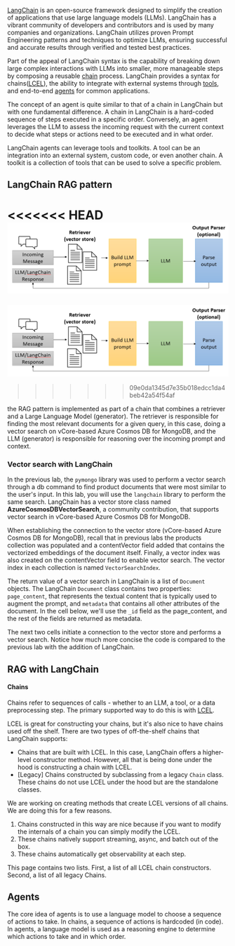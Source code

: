 


[LangChain](https://www.langchain.com/) is an open-source framework designed to simplify the creation of applications that use large language models (LLMs). LangChain has a vibrant community of developers and contributors and is used by many companies and organizations. LangChain utilizes proven Prompt Engineering patterns and techniques to optimize LLMs, ensuring successful and accurate results through verified and tested best practices.

Part of the appeal of LangChain syntax is the capability of breaking down large complex interactions with LLMs into smaller, more manageable steps by composing a reusable [chain](https://python.langchain.com/docs/modules/chains/) process. LangChain provides a syntax for chains([LCEL](https://python.langchain.com/docs/modules/chains/#lcel)), the ability to integrate with external systems through [tools](https://python.langchain.com/docs/integrations/tools/), and end-to-end [agents](https://python.langchain.com/docs/modules/agents/) for common applications.

The concept of an agent is quite similar to that of a chain in LangChain but with one fundamental difference. A chain in LangChain is a hard-coded sequence of steps executed in a specific order. Conversely, an agent leverages the LLM to assess the incoming request with the current context to decide what steps or actions need to be executed and in what order.

LangChain agents can leverage tools and toolkits. A tool can be an integration into an external system, custom code, or even another chain. A toolkit is a collection of tools that can be used to solve a specific problem.

## LangChain RAG pattern



<<<<<<< HEAD
![](../figures/Transformers-5.png)
=======
![](../figures/Transformers-6.png)
>>>>>>> 09e0da1345d7e35b018edcc1da4beb42a54f54af

the RAG pattern is implemented as part of a chain that combines a retriever and a Large Language Model (generator). The retriever is responsible for finding the most relevant documents for a given query, in this case, doing a vector search on vCore-based Azure Cosmos DB for MongoDB, and the LLM (generator) is responsible for reasoning over the incoming prompt and context.



### Vector search with LangChain  
  
In the previous lab, the `pymongo` library was used to perform a vector search through a db command to find product documents that were most similar to the user's input. In this lab, you will use the `langchain` library to perform the same search. LangChain has a vector store class named **AzureCosmosDBVectorSearch**, a community contribution, that supports vector search in vCore-based Azure Cosmos DB for MongoDB.  
  
When establishing the connection to the vector store (vCore-based Azure Cosmos DB for MongoDB), recall that in previous labs the products collection was populated and a contentVector field added that contains the vectorized embeddings of the document itself. Finally, a vector index was also created on the contentVector field to enable vector search. The vector index in each collection is named `VectorSearchIndex`.  
  
The return value of a vector search in LangChain is a list of `Document` objects. The LangChain `Document` class contains two properties: `page_content`, that represents the textual content that is typically used to augment the prompt, and `metadata` that contains all other attributes of the document. In the cell below, we'll use the `_id` field as the page_content, and the rest of the fields are returned as metadata.  
  
The next two cells initiate a connection to the vector store and performs a vector search. Notice how much more concise the code is compared to the previous lab with the addition of LangChain.


## RAG with LangChain

#### Chains

Chains refer to sequences of calls - whether to an LLM, a tool, or a data preprocessing step. The primary supported way to do this is with [LCEL](https://python.langchain.com/v0.1/docs/expression_language/).

LCEL is great for constructing your chains, but it's also nice to have chains used off the shelf. There are two types of off-the-shelf chains that LangChain supports:

- Chains that are built with LCEL. In this case, LangChain offers a higher-level constructor method. However, all that is being done under the hood is constructing a chain with LCEL.
- [Legacy] Chains constructed by subclassing from a legacy `Chain` class. These chains do not use LCEL under the hood but are the standalone classes.

We are working on creating methods that create LCEL versions of all chains. We are doing this for a few reasons.

1. Chains constructed in this way are nice because if you want to modify the internals of a chain you can simply modify the LCEL.
2. These chains natively support streaming, async, and batch out of the box.
3. These chains automatically get observability at each step.

This page contains two lists. First, a list of all LCEL chain constructors. Second, a list of all legacy Chains.

## Agents

The core idea of agents is to use a language model to choose a sequence of actions to take. In chains, a sequence of actions is hardcoded (in code). In agents, a language model is used as a reasoning engine to determine which actions to take and in which order.